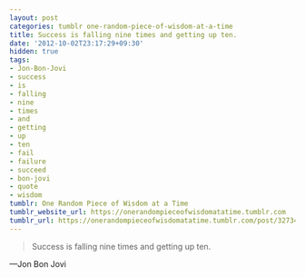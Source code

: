 ```yaml
---
layout: post
categories: tumblr one-random-piece-of-wisdom-at-a-time
title: Success is falling nine times and getting up ten.
date: '2012-10-02T23:17:29+09:30'
hidden: true
tags:
- Jon-Bon-Jovi
- success
- is
- falling
- nine
- times
- and
- getting
- up
- ten
- fail
- failure
- succeed
- bon-jovi
- quote
- wisdom
tumblr: One Random Piece of Wisdom at a Time
tumblr_website_url: https://onerandompieceofwisdomatatime.tumblr.com
tumblr_url: https://onerandompieceofwisdomatatime.tumblr.com/post/32734539407/success-is-falling-nine-times-and-getting-up-ten
---
```

> Success is falling nine times and getting up ten.

—Jon Bon Jovi
